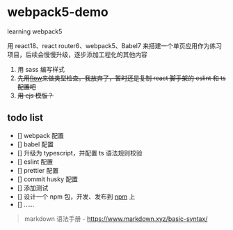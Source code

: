 # webpack5-demo

learning webpack5

用 react18、react router6、webpack5、Babel7 来搭建一个单页应用作为练习项目，后续会慢慢升级，逐步添加工程化的其他内容

1. 用 sass 编写样式
2. ~~先用[flow](https://flow.nodejs.cn/en/docs/getting-started/)来做类型检查。我放弃了，暂时还是复制 react 脚手架的 eslint 和 ts 配置吧~~
3. ~~用 ejs 模版？~~

## todo list

- [] webpack 配置
- [] babel 配置
- [] 升级为 typescript，并配置 ts 语法规则校验
- [] eslint 配置
- [] prettier 配置
- [] commit husky 配置
- [] 添加测试
- [] 设计一个 npm 包，开发、发布到 [npm](https://npm.nodejs.cn/about-npm) 上
- [] ......

> markdown 语法手册 - https://www.markdown.xyz/basic-syntax/
